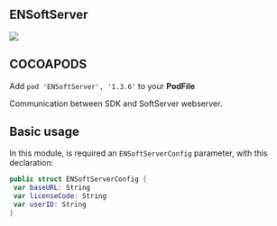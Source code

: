 ## ENSoftServer

![](https://badgen.net/badge/stable/1.3.6/blue)

## COCOAPODS

Add `pod 'ENSoftServer', '1.3.6'` to your **PodFile**

Communication between SDK and SoftServer webserver.

## Basic usage

In this module, is required an `ENSoftServerConfig` parameter, with this declaration:

```swift
public struct ENSoftServerConfig {
 var baseURL: String
 var licenseCode: String
 var userID: String
}
```
